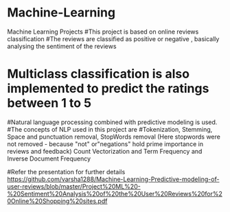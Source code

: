 # Machine-Learning
Machine Learning Projects
#This project is based on online reviews classification
#The reviews are classified as positive or negative , basically analysing the sentiment of the reviews
# Multiclass classification is also implemented to predict the ratings between 1 to 5
#Natural language processing combined with predictive modeling is used.
#The concepts of NLP used in this project are
#Tokenization, Stemming, Space and punctuation removal, StopWords removal (Here stopwords were not removed - because "not" or"negations" hold prime importance in reviews and feedback) Count Vectorization and Term Frequency and Inverse Document Frequency

#Refer the presentation for further details
https://github.com/varsha1288/Machine-Learning-Predictive-modeling-of-user-reviews/blob/master/Project%20ML%20-%20Sentiment%20Analysis%20of%20the%20User%20Reviews%20for%20Online%20Shopping%20sites.pdf
